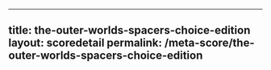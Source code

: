 ---
        
title: the-outer-worlds-spacers-choice-edition
layout: scoredetail
permalink: /meta-score/the-outer-worlds-spacers-choice-edition
---
